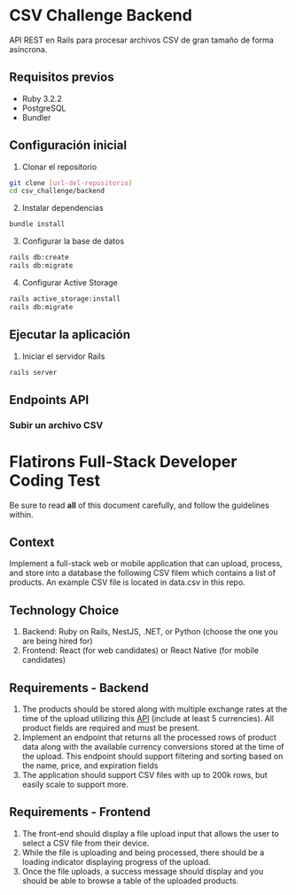 # CSV Challenge Backend

API REST en Rails para procesar archivos CSV de gran tamaño de forma asíncrona.

## Requisitos previos

- Ruby 3.2.2
- PostgreSQL
- Bundler

## Configuración inicial

1. Clonar el repositorio
```bash
git clone [url-del-repositorio]
cd csv_challenge/backend
```

2. Instalar dependencias
```bash
bundle install
```

3. Configurar la base de datos
```bash
rails db:create
rails db:migrate
```

4. Configurar Active Storage
```bash
rails active_storage:install
rails db:migrate
```

## Ejecutar la aplicación

1. Iniciar el servidor Rails
```bash
rails server
```

## Endpoints API

### Subir un archivo CSV

# Flatirons Full-Stack Developer Coding Test

Be sure to read **all** of this document carefully, and follow the guidelines within.

## Context

Implement a full-stack web or mobile application that can upload, process, and store into a database the following CSV filem which contains a list of products. An example CSV file is located in data.csv in this repo.

## Technology Choice
1. Backend: Ruby on Rails, NestJS, .NET, or Python (choose the one you are being hired for)
2. Frontend: React (for web candidates) or React Native (for mobile candidates)

## Requirements - Backend

1. The products should be stored along with multiple exchange rates at the time of the upload utilizing this [API](https://github.com/fawazahmed0/exchange-api) (include at least 5 currencies). All product fields are required and must be present.
2. Implement an endpoint that returns all the processed rows of product data along with the available currency conversions stored at the time of the upload. This endpoint should support filtering and sorting based on the name, price, and expiration fields
4. The application should support CSV files with up to 200k rows, but easily scale to support more.

## Requirements - Frontend
1. The front-end should display a file upload input that allows the user to select a CSV file from their device.
2. While the file is uploading and being processed, there should be a loading indicator displaying progress of the upload.
3. Once the file uploads, a success message should display and you should be able to browse a table of the uploaded products. 
